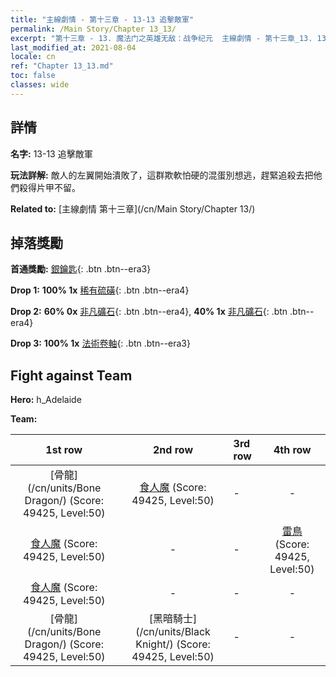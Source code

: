 ```yaml
---
title: "主線劇情 - 第十三章 - 13-13 追擊敵軍"
permalink: /Main Story/Chapter 13_13/
excerpt: "第十三章 - 13. 魔法门之英雄无敌：战争纪元  主線劇情 - 第十三章_13. 13-13 追擊敵軍"
last_modified_at: 2021-08-04
locale: cn
ref: "Chapter 13_13.md"
toc: false
classes: wide
---
```


## 詳情

 **名字:** 13-13 追擊敵軍

 **玩法詳解:** 敵人的左翼開始潰敗了，這群欺軟怕硬的混蛋別想逃，趕緊追殺去把他們殺得片甲不留。

 **Related to:** [主線劇情 第十三章](/cn/Main Story/Chapter 13/)

## 掉落獎勵

 **首通獎勵:** [銀鑰匙](/cn/Items/con_693/){: .btn .btn--era3}

 **Drop 1:** **100% 1x** [稀有硫磺](/cn/Items/mat_43/){: .btn .btn--era4}

 **Drop 2:** **60% 0x** [非凡礦石](/cn/Items/mat_33/){: .btn .btn--era4}, **40% 1x** [非凡礦石](/cn/Items/mat_33/){: .btn .btn--era4}

 **Drop 3:** **100% 1x** [法術卷軸](/cn/Items/con_694/){: .btn .btn--era3}


## Fight against Team
 **Hero:** h_Adelaide

 **Team:**


  | 1st row | 2nd row | 3rd row | 4th row |
  |:----:|:----:|:----|:----:|
  | [骨龍](/cn/units/Bone Dragon/) (Score: 49425, Level:50)  | [食人魔](/cn/units/Ogre/) (Score: 49425, Level:50)  | - | - |
  | [食人魔](/cn/units/Ogre/) (Score: 49425, Level:50)  | - | - | [雷鳥](/cn/units/Roc/) (Score: 49425, Level:50)  |
  | [食人魔](/cn/units/Ogre/) (Score: 49425, Level:50)  | - | - | - |
  | [骨龍](/cn/units/Bone Dragon/) (Score: 49425, Level:50)  | [黑暗騎士](/cn/units/Black Knight/) (Score: 49425, Level:50)  | - | - |



